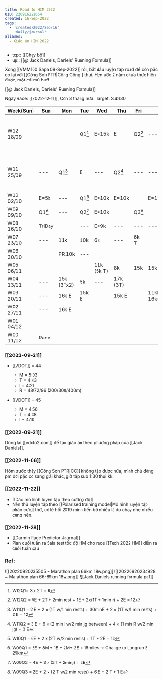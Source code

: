 ```yaml
---
title: Road to HIM 2022
UID: 220916221654
created: 16-Sep-2022
tags:
  - 'created/2022/Sep/16'
  - 'daily/journal'
aliases:
  - Giáo án HIM 2022
---
```

- top:: [[Chạy bộ]]
- up:: [[@ Jack Daniels, Daniels' Running Formula]]

Xong [[VMM100 Sapa 09-Sep-2022]] rồi, bắt đầu luyện tập road để còn pặc co lại với [[Công Sơn PTR|Công Công]] thui. Hẹn ước 2 năm chưa thực hiện được, một cái mũ buff.

[[@ Jack Daniels, Daniels' Running Formula]]

Ngày Race: [[2022-12-11]], Còn 3 tháng nữa.
Target: Sub130

| Week(Sun) | Sun        | Mon        | Tue        | Wed        | Thu        | Fri        | Sat                | Note                                        | VDOT |
| --------- | ---------- | ---------- | ---------- | ---------- | ---------- | ---------- | ------------------ | ------------------------------------------- | ---- |
| W12 18/09 |            |            | Q1[^W12Q1] | E=15k      | E          | Q2[^W12Q2] | ---                | [[Bike Tour Camping Trị An - Sep 24, 2022]] | 44   |
| W11 25/09 | ---        | Q1[^W11Q1] | E          | ---        | Q2[^W11Q2] | ---        | ---                | [[Bike Tour Vườn QG Lò Gò Xa Mát]]          | 44   |
| W10 02/10 | E=5k       | ---        | Q1[^W10Q1] | E=10k      | E=10k      |            | E=15k              |                                             | 45   |
| W09 09/10 | Q1[^W09Q1] | ---        | Q2[^W09Q2] | E=10k      |            | Q3[^W09Q3] |                    |                                             |      |
| W08 16/10 | TriDay     |            | ---        | E=9k       | ---        | ---        | ---                |                                             |      |
| W07 23/10 | ---        | 11k        | 10k        | 6k         | ---        | 6k T       |                    |                                             |      |
| W06 30/10 |            | PR.10k     | ---        |            |            |            |                    |                                             |      |
| W05 06/11 |            |            |            | 11k (5k T) | 8k         | 15k        | 15k                |                                             |      |
| W04 13/11 | ---        | 15k (3Tx2) | 5k         | ---        | 17k (3T)   |            |                    |                                             |      |
| W03 20/11 | ---        | 16k E      | 15k E      |            | 15k E      |            | 11kE + 16k(9x900I) |                                             |      |
| W02 27/11 | ---        | 16k E      |            |            |            |            |                    |                                             |      |
| W01 04/12 |            |            |            |            |            |            |                    |                                             |      |
| W00 11/12 | Race       |            |            |            |            |            |                    |                                             |      |


[^W12Q1]: W12Q1= 3 x 2T = 6
[^W12Q2]: W12Q2 = 5E + 2T + 2min rest + 1E + 2x(1T + 1min r) + 2E = 12

[^W11Q1]: W11Q1 = 2 E + 2 × (1T w/1 min rests) + 30minE + 2 × (1T w/1 min rests) + 2 E = 12
[^W11Q2]: W11Q2 = 3 E + 6 × (2 min I w/2 min jg between) + 4 × (1 min R w/2 min jg) + 2 E

[^W10Q1]: W10Q1 = 6E + 2 x  (2T w/2 min rests) + 1T + 2E = 13
[^W09Q1]: W09Q1 = 2E + 8M + 1E + 2M+ 2E = 15miles -> Change to Longrun E 25km
[^W09Q2]: W09Q2 = 4E + 3 x (2T + 2minj) + 2E
[^W09Q3]: W09Q3 = 2E + 2 × (2 T w/2 min rests) + 6 E + 2 T + 1 E

### [[2022-09-21]]
- [[VDOT]] = 44
	- M = 5:03
	- T = 4:43
	- I = 4:21
	- R = 48/72/96 (200/300/400m)

- [[VDOT]] = 45
	- M = 4:56
	- T = 4:38
	- I = 4:16


### [[2022-09-21]]
Dùng lại [[vdoto2.com]] để tạo giáo án theo phương pháp của [[Jack Daniels]].

### [[2022-11-06]]
Hôm trước thấy [[Công Sơn PTR|CC]] không tập được nữa, mình chủ động pm dời pặc co sang giải khác, giờ tập sub 1:30 thui kk.

### [[2022-11-22]]
- [[Các mô hình luyện tập theo cường độ]]
- Nên thử luyện tập theo [[Polarised training model|Mô hình luyện tập phân cực]] thử, có lẽ hồi 2019 mình tiến bộ nhiều là do chạy nhẹ nhiều cung nên.

### [[2022-11-28]]
- [[Garmin Race Predictor Journal]]
- Plan cuối tuần ra Sala test tốc độ HM cho race [[Tech 2022 HM]] diễn ra cuối tuần sau

### Ref:

![[20220920235505 ~ Marathon plan 66km 18w.png]]
![[20220920234928 ~ Marathon plan 66-89km 18w.png]]
![[Jack Daniels running formula.pdf]]
